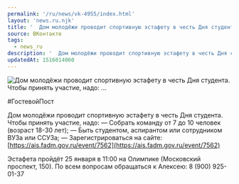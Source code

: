 ```yaml
---
permalink: '/ru/news/vk-4955/index.html'
layout: 'news.ru.njk'
title: '  Дом молодёжи проводит спортивную эстафету в честь Дня студента. Чтобы принять участие, надо: …'
source: ВКонтакте
tags:
  - news_ru
description: '  Дом молодёжи проводит спортивную эстафету в честь Дня студента. Чтобы принять участие, надо: …'
updatedAt: 1516014060
---
```

![  Дом молодёжи проводит спортивную эстафету в честь Дня студента. Чтобы принять участие, надо: …](https://sun9-16.userapi.com/impf/c824201/v824201248/86da4/DaCffmTWLg8.jpg?size=1280x854&quality=96&sign=54ac1419140af1952a3f45bb3867f15d&c_uniq_tag=bAO0lPyeketkkqDXT92XgkytvlocATuc0cJQMXtatLM&type=album)

#ГостевойПост

Дом молодёжи проводит спортивную эстафету в честь Дня студента. Чтобы принять участие, надо:
— Собрать команду от 7 до 10 человек (возраст 18-30 лет);
— Быть студентом, аспирантом или сотрудником ВУЗа или ССУЗа;
— Зарегистрироваться на сайте: [https://ais.fadm.gov.ru/event/7562](https://ais.fadm.gov.ru/event/7562)

Эстафета пройдёт 25 января в 11:00 на Олимпике (Московский проспект, 150).
По всем вопросам обращаться к Алексею: 8 (900) 925-01-37
